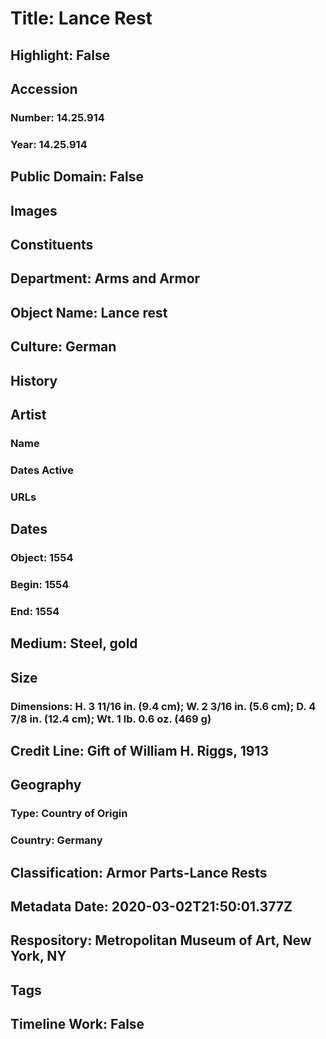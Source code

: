 # Title: Lance Rest
## Highlight: False
## Accession
### Number: 14.25.914
### Year: 14.25.914
## Public Domain: False
## Images
## Constituents
## Department: Arms and Armor
## Object Name: Lance rest
## Culture: German
## History
## Artist
### Name
### Dates Active
### URLs
## Dates
### Object: 1554
### Begin: 1554
### End: 1554
## Medium: Steel, gold
## Size
### Dimensions: H. 3 11/16 in. (9.4 cm); W. 2 3/16 in. (5.6 cm); D. 4 7/8 in. (12.4 cm); Wt. 1 lb. 0.6 oz. (469 g)
## Credit Line: Gift of William H. Riggs, 1913
## Geography
### Type: Country of Origin
### Country: Germany
## Classification: Armor Parts-Lance Rests
## Metadata Date: 2020-03-02T21:50:01.377Z
## Respository: Metropolitan Museum of Art, New York, NY
## Tags
## Timeline Work: False